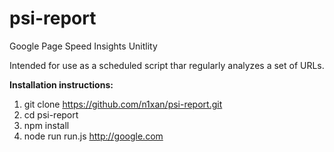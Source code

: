 # psi-report
Google Page Speed Insights Unitlity

Intended for use as a scheduled script thar regularly analyzes a set of URLs.


**Installation instructions:**
1. git clone https://github.com/n1xan/psi-report.git
2. cd psi-report
3. npm install
4. node run run.js http://google.com

